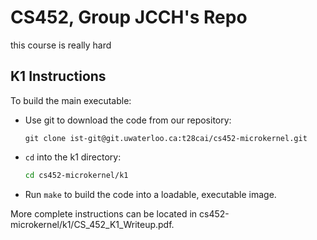 # CS452, Group JCCH's Repo

this course is really hard

## K1 Instructions

To build the main executable:

* Use git to download the code from our repository:

    ```git
    git clone ist-git@git.uwaterloo.ca:t28cai/cs452-microkernel.git
    ```

* `cd` into the k1 directory:

    ```sh
    cd cs452-microkernel/k1
    ```

* Run `make` to build the code into a loadable, executable image.

More complete instructions can be located in cs452-microkernel/k1/CS_452_K1_Writeup.pdf.
